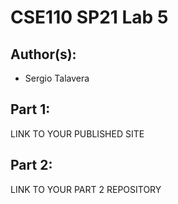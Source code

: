 # CSE110 SP21 Lab 5

## Author(s):
- Sergio Talavera

## Part 1:

LINK TO YOUR PUBLISHED SITE

## Part 2:

LINK TO YOUR PART 2 REPOSITORY